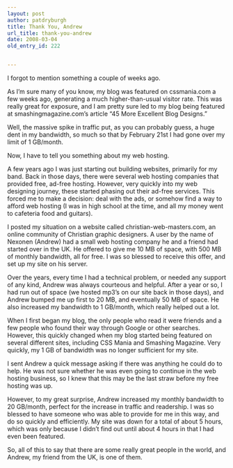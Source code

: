 ```yaml
---
layout: post
author: patdryburgh
title: Thank You, Andrew
url_title: thank-you-andrew
date: 2008-03-04
old_entry_id: 222


---
```


I forgot to mention something a couple of weeks ago.

As I’m sure many of you know, my blog was featured on cssmania.com a few weeks ago, generating a much higher-than-usual visitor rate. This was really great for exposure, and I am pretty sure led to my blog being featured at smashingmagazine.com’s article “45 More Excellent Blog Designs.”

Well, the massive spike in traffic put, as you can probably guess, a huge dent in my bandwidth, so much so that by February 21st I had gone over my limit of 1 GB/month.

Now, I have to tell you something about my web hosting.

A few years ago I was just starting out building websites, primarily for my band. Back in those days, there were several web hosting companies that provided free, ad-free hosting. However, very quickly into my web designing journey, these started phasing out their ad-free services. This forced me to make a decision: deal with the ads, or somehow find a way to afford web hosting (I was in high school at the time, and all my money went to cafeteria food and guitars).

I posted my situation on a website called christian-web-masters.com, an online community of Christian graphic designers. A user by the name of Nexonen (Andrew) had a small web hosting company he and a friend had started over in the UK. He offered to give me 10 MB of space, with 500 MB of monthly bandwidth, all for free. I was so blessed to receive this offer, and set up my site on his server.

Over the years, every time I had a technical problem, or needed any support of any kind, Andrew was always courteous and helpful. After a year or so, I had run out of space (we hosted mp3’s on our site back in those days), and Andrew bumped me up first to 20 MB, and eventually 50 MB of space. He also increased my bandwidth to 1 GB/month, which really helped out a lot.

When I first began my blog, the only people who read it were friends and a few people who found their way through Google or other searches. However, this quickly changed when my blog started being featured on several different sites, including CSS Mania and Smashing Magazine. Very quickly, my 1 GB of bandwidth was no longer sufficient for my site.

I sent Andrew a quick message asking if there was anything he could do to help. He was not sure whether he was even going to continue in the web hosting business, so I knew that this may be the last straw before my free hosting was up.

However, to my great surprise, Andrew increased my monthly bandwidth to 20 GB/month, perfect for the increase in traffic and readership. I was so blessed to have someone who was able to provide for me in this way, and do so quickly and efficiently. My site was down for a total of about 5 hours, which was only because I didn’t find out until about 4 hours in that I had even been featured.

So, all of this to say that there are some really great people in the world, and Andrew, my friend from the UK, is one of them.